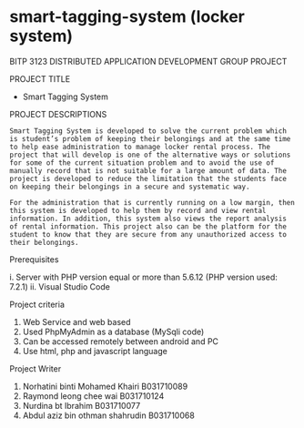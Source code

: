 # smart-tagging-system (locker system)
BITP 3123 DISTRIBUTED APPLICATION DEVELOPMENT
GROUP PROJECT

PROJECT TITLE
- Smart Tagging System


PROJECT DESCRIPTIONS

	Smart Tagging System is developed to solve the current problem which is student’s problem of keeping their belongings and at the same time to help ease administration to manage locker rental process. The project that will develop is one of the alternative ways or solutions for some of the current situation problem and to avoid the use of manually record that is not suitable for a large amount of data. The project is developed to reduce the limitation that the students face on keeping their belongings in a secure and systematic way. 
	
	For the administration that is currently running on a low margin, then this system is developed to help them by record and view rental information. In addition, this system also views the report analysis of rental information. This project also can be the platform for the student to know that they are secure from any unauthorized access to their belongings. 

Prerequisites

i.	Server with PHP version equal or more than 5.6.12 (PHP version used: 7.2.1)
ii.	Visual Studio Code

Project criteria
1. Web Service and web based
2. Used PhpMyAdmin as a database (MySqli code)
3. Can be accessed remotely between android and PC
4. Use html, php and javascript language

Project Writer
1. Norhatini binti Mohamed Khairi	B031710089
2. Raymond leong chee wai		B031710124
3. Nurdina bt Ibrahim			B031710077
4. Abdul aziz bin othman shahrudin	B031710068
